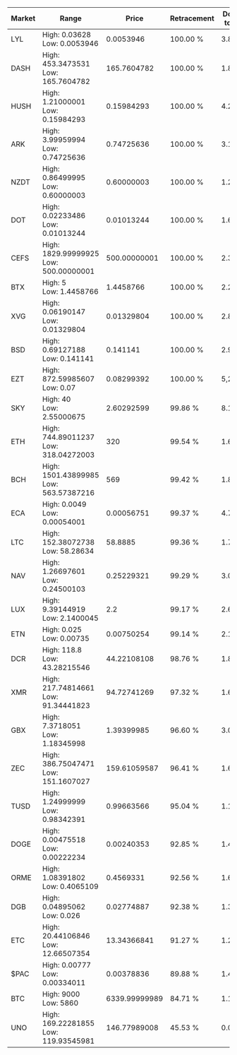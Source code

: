 | Market | Range | Price| Retracement | Doubles to 50% |
| --- | --- | --- | --- | --- |
| LYL | High: 0.03628<br />Low: 0.0053946 | 0.0053946 | 100.00 % | 3.86 |
| DASH | High: 453.3473531<br />Low: 165.7604782 | 165.7604782 | 100.00 % | 1.87 |
| HUSH | High: 1.21000001<br />Low: 0.15984293 | 0.15984293 | 100.00 % | 4.28 |
| ARK | High: 3.99959994<br />Low: 0.74725636 | 0.74725636 | 100.00 % | 3.18 |
| NZDT | High: 0.86499995<br />Low: 0.60000003 | 0.60000003 | 100.00 % | 1.22 |
| DOT | High: 0.02233486<br />Low: 0.01013244 | 0.01013244 | 100.00 % | 1.60 |
| CEFS | High: 1829.99999925<br />Low: 500.00000001 | 500.00000001 | 100.00 % | 2.33 |
| BTX | High: 5<br />Low: 1.4458766 | 1.4458766 | 100.00 % | 2.23 |
| XVG | High: 0.06190147<br />Low: 0.01329804 | 0.01329804 | 100.00 % | 2.83 |
| BSD | High: 0.69127188<br />Low: 0.141141 | 0.141141 | 100.00 % | 2.95 |
| EZT | High: 872.59985607<br />Low: 0.07 | 0.08299392 | 100.00 % | 5,257.43 |
| SKY | High: 40<br />Low: 2.55000675 | 2.60292599 | 99.86 % | 8.17 |
| ETH | High: 744.89011237<br />Low: 318.04272003 | 320 | 99.54 % | 1.66 |
| BCH | High: 1501.43899985<br />Low: 563.57387216 | 569 | 99.42 % | 1.81 |
| ECA | High: 0.0049<br />Low: 0.00054001 | 0.00056751 | 99.37 % | 4.79 |
| LTC | High: 152.38072738<br />Low: 58.28634 | 58.8885 | 99.36 % | 1.79 |
| NAV | High: 1.26697601<br />Low: 0.24500103 | 0.25229321 | 99.29 % | 3.00 |
| LUX | High: 9.39144919<br />Low: 2.1400045 | 2.2 | 99.17 % | 2.62 |
| ETN | High: 0.025<br />Low: 0.00735 | 0.00750254 | 99.14 % | 2.16 |
| DCR | High: 118.8<br />Low: 43.28215546 | 44.22108108 | 98.76 % | 1.83 |
| XMR | High: 217.74814661<br />Low: 91.34441823 | 94.72741269 | 97.32 % | 1.63 |
| GBX | High: 7.3718051<br />Low: 1.18345998 | 1.39399985 | 96.60 % | 3.07 |
| ZEC | High: 386.75047471<br />Low: 151.1607027 | 159.61059587 | 96.41 % | 1.69 |
| TUSD | High: 1.24999999<br />Low: 0.98342391 | 0.99663566 | 95.04 % | 1.12 |
| DOGE | High: 0.00475518<br />Low: 0.00222234 | 0.00240353 | 92.85 % | 1.45 |
| ORME | High: 1.08391802<br />Low: 0.4065109 | 0.4569331 | 92.56 % | 1.63 |
| DGB | High: 0.04895062<br />Low: 0.026 | 0.02774887 | 92.38 % | 1.35 |
| ETC | High: 20.44106846<br />Low: 12.66507354 | 13.34366841 | 91.27 % | 1.24 |
| $PAC | High: 0.00777<br />Low: 0.00334011 | 0.00378836 | 89.88 % | 1.47 |
| BTC | High: 9000<br />Low: 5860 | 6339.99999989 | 84.71 % | 1.17 |
| UNO | High: 169.22281855<br />Low: 119.93545981 | 146.77989008 | 45.53 % | 0.00 |
